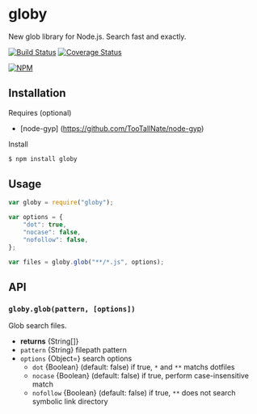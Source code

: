 globy
=====
New glob library for Node.js. Search fast and exactly.

[![Build Status](https://travis-ci.org/norahiko/globy.svg?branch=master)](https://travis-ci.org/norahiko/globy)
[![Coverage Status](https://coveralls.io/repos/norahiko/globy/badge.png?branch=master)](https://coveralls.io/r/norahiko/globy?branch=master)

[![NPM](https://nodei.co/npm/globy.png)](https://nodei.co/npm/globy/)




## Installation
Requires (optional)

* [node-gyp] (https://github.com/TooTallNate/node-gyp)

Install

```sh
$ npm install globy
```

## Usage

```js
var globy = require("globy");

var options = {
    "dot": true,
    "nocase": false,
    "nofollow": false,
};

var files = globy.glob("**/*.js", options);
```


## API

### `globy.glob(pattern, [options])`
Glob search files.

* **returns** {String[]}
* `pattern` {String} filepath pattern
* `options` {Object=} search options
  * `dot`      {Boolean} (default: false) if true, `*` and `**` matchs dotfiles
  * `nocase`   {Boolean} (default: false) if true, perform case-insensitive match
  * `nofollow` {Boolean} (default: false) if true, `**` does not search symbolic link directory
